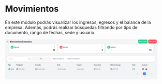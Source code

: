 # Movimientos

En este módulo podrás visualizar los ingresos, egresos y el balance de la empresa. Además, podrás realizar búsquedas filtrando por tipo de documento, rango de fechas, sede y usuario

![mov](./img8/mov.png)
